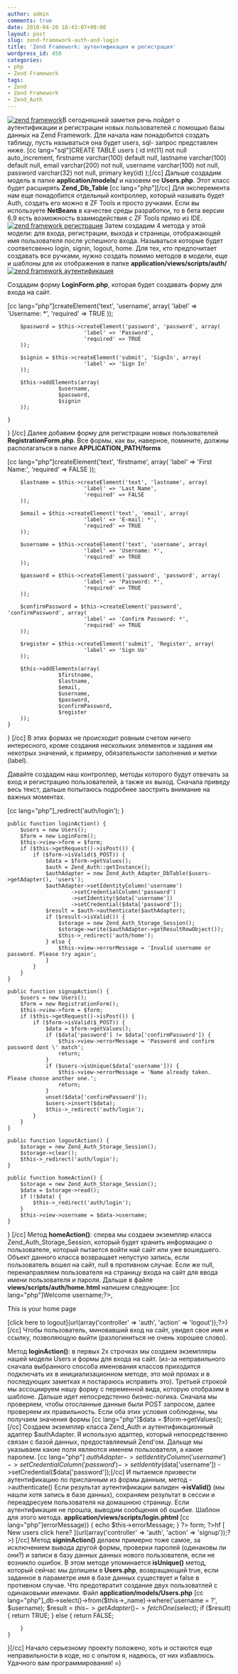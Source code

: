```yaml
---
author: admin
comments: true
date: 2010-04-20 18:43:07+00:00
layout: post
slug: zend-framework-auth-and-login
title: 'Zend Framework: аутентификация и регистрация'
wordpress_id: 458
categories:
- php
- Zend Framework
tags:
- Zend
- Zend Framework
- Zend_Auth
---
```


[![zend framework](http://vredniy.ru/wp-content/uploads/2010/04/Снимок-ilovezf-NetBeans-IDE-Dev-2010021520001-150x150.png)](http://vredniy.ru/wp-content/uploads/2010/04/Снимок-ilovezf-NetBeans-IDE-Dev-2010021520001.png)В сегодняшней заметке речь пойдет о аутентификации и регистрации новых пользователей с помощью базы данных на Zend Framework.<!-- more -->
Для начала нам понадобится создать таблицу, пусть называться она будет users, sql- запрос представлен ниже.
[cc lang="sql"]CREATE TABLE users (
id int(11) not null auto_increment,
firstname varchar(100) default null,
lastname varchar(100) default null,
email varchar(200) not null,
username varchar(100) not null,
password varchar(32) not null,
primary key(id)
);[/cc]
Дальше создадим модель в папке **application/models/** и назовем ее **Users.php**. Этот класс будет расширять **Zend_Db_Table**
[cc lang="php"][/cc]
Для эксперемента нам еще понадобится отдельный контроллер, который называть будет Auth, создать его можно в ZF Tools и просто ручками.
Если вы используете **NetBeans** в качестве среды разработки, то в бета версии 6.9 есть возможность взаимодействия с ZF Tools прямо из IDE.
[![zend framework регистрация](http://vredniy.ru/wp-content/uploads/2010/04/auth1zf-300x223.png)](http://vredniy.ru/wp-content/uploads/2010/04/auth1zf.png)
Затем создадим 4 метода у этой модели: для входа, регистрации, выхода и страницы, отображающей имя пользователя после успешного входа. Называться которые будет соответсвенно login, signin, logout, home.
Для тех, кто предпочитает создавать все ручками, нужно создать помимо методов в модели, еще и шаблоны для их отображения в папке **application/views/scripts/auth/**
[![zend framework аутентификация](http://vredniy.ru/wp-content/uploads/2010/04/auth2zf-300x223.png)](http://vredniy.ru/wp-content/uploads/2010/04/auth2zf.png)

Создадим форму **LoginForm.php**, которая будет создавать форму для входа на сайт.

[cc lang="php"]createElement('text', 'username', array(
                            'label' => 'Username: *',
                            'required' => TRUE
        ));

        $password = $this->createElement('password', 'password', array(
                            'label' => 'Password',
                            'required' => TRUE
        ));

        $signin = $this->createElement('submit', 'SignIn', array(
                            'label' => 'Sign In'
        ));

        $this->addElements(array(
                    $username,
                    $password,
                    $signin
        ));

    }
}
[/cc]
Далее добавим форму для регистрации новых пользователей **RegistrationForm.php**. Все формы, как вы, наверное, помините, должны располагаться в папке **APPLICATION_PATH/forms**

[cc lang="php"]createElement('text', 'firstname', array(
                            'label' => 'First Name:',
                            'required' => FALSE
        ));

        $lastname = $this->createElement('text', 'lastname', array(
                            'label' => 'Last Name',
                            'required' => FALSE
        ));

        $email = $this->createElement('text', 'email', array(
                            'label' => 'E-mail: *',
                            'required' => TRUE
        ));

        $username = $this->createElement('text', 'username', array(
                            'label' => 'Username: *',
                            'required' => TRUE
        ));

        $password = $this->createElement('password', 'password', array(
                            'label' => 'Password: *',
                            'required' => TRUE
        ));

        $confirmPassword = $this->createElement('password', 'confirmPassword', array(
                            'label' => 'Confirm Password: *',
                            'required' => TRUE
        ));

        $register = $this->createElement('submit', 'Register', array(
                            'label' => 'Sign Uo'
        ));

        $this->addElements(array(
                    $firstname,
                    $lastname,
                    $email,
                    $username,
                    $password,
                    $confirmPassword,
                    $register
        ));
    }
}
[/cc]
В этих формах не происходит ровным счетом ничего интересного, кроме создания нескольких элементов и задания им некотрых значений, к примеру, обязательности заполнения и метки (label).

Давайте создадим наш контроллер, методы которого будут отвечать за вход и регистрацию пользователей, а также их выход. Сначала приведу весь текст, дальше попытаюсь подробнее заострить внимание на важных моментах.

[cc lang="php"]_redirect('auth/login');
    }
    
    public function loginAction() {
        $users = new Users();
        $form = new LoginForm();
        $this->view->form = $form;
        if ($this->getRequest()->isPost()) {
            if ($form->isValid($_POST)) {
                $data = $form->getValues();
                $auth = Zend_Auth::getInstance();
                $authAdapter = new Zend_Auth_Adapter_DbTable($users->getAdapter(), 'users');
                $authAdapter->setIdentityColumn('username')
                        ->setCredentialColumn('password')
                        ->setIdentity($data['username'])
                        ->setCredential($data['password']);
                $result = $auth->authenticate($authAdapter);
                if ($result->isValid()) {
                    $storage = new Zend_Auth_Storage_Session();
                    $storage->write($authAdapter->getResultRowObject());
                    $this->_redirect('auth/home');
                } else {
                    $this->view->errorMessage = 'Invalid username or password. Please try again';
                }
            }
        }
    }
    
    public function signupAction() {
        $users = new Users();
        $form = new RegistrationForm();
        $this->view->form = $form;
        if ($this->getRequest()->isPost()) {
            if ($form->isValid($_POST)) {
                $data = $form->getValues();
                if ($data['password'] != $data['confirmPassword']) {
                    $this->view->errorMessage = 'Password and confirm password dont \' match';
                    return;
                }
                if ($users->isUnique($data['username'])) {
                    $this->view->errorMessage = 'Name already taken. Please choose another one.';
                    return;
                }
                unset($data['confirmPassword']);
                $users->insert($data);
                $this->_redirect('auth/login');
            }
        }
    }
    
    public function logoutAction() {
        $storage = new Zend_Auth_Storage_Session();
        $storage->clear();
        $this->_redirect('auth/login');
    }
    
    public function homeAction() {
        $storage = new Zend_Auth_Storage_Session();
        $data = $storage->read();
        if (!$data) {
            $this->_redirect('auth/login');
        }
        $this->view->username = $data->username;
    }
}
[/cc]
Метод **homeAction()**: cперва мы создаем экземпляр класса Zend_Auth_Storage_Session, который будет хранить информацию о пользователе, который пытается войти най сайт или уже вошедшего. Объект данного класса возвращает непустую запись, если пользователь вошел на сайт, null в противном случае. Если же null, перенаправляем пользователя на страницу входа на сайт для ввода имени пользователя и пароля. Дальше в файле **views/scripts/auth/home.html** напишем следующее:
[cc lang="php"]Welcome username;?>,   

This is your home page  

[click here to logout](<?php echo $this->url(array('controller' => 'auth', 'action' => 'logout'));?>)[/cc]
Чтобы пользователь, миновавший вход на сайт, увидел свое имя и ссылку, позволяющую выйти (разлогиниться не очень хорошее слово).

Метод **loginAction()**: в первых 2х строчках мы создаем экземпляры нашей модели Users и формы для входа на сайт. (из-за неправильного сначала выбранного способа именования классов приходится подключать их в инициализационном методе, это мой промах и в последующих заметках я постараюсь исправить это). Третьей строкой мы ассоциируем нашу форму с переменной вида, которую отобразим в шаблоне.
Дальше идет непосредстенно бизнес-логика. Сначала мы проверяем, чтобы отосланные данные были POST запросом, далее проверяем их правильность. Если оба этих условия соблюдены, мы получаем значения формы [cc lang="php"]$data = $form->getValues();[/cc]
Создаем экземпляр класса Zend_Auth и аутентификационный адаптер $authAdapter.
Я использую адаптер, который непосредственно связан с базой данных, предоставляемый Zend'ом. Дальще мы указываем какие поля являются именем пользователя, а какие паролем.
[cc lang="php"]                $authAdapter->setIdentityColumn('username')
                        ->setCredentialColumn('password')
                        ->setIdentity($data['username'])
                        ->setCredential($data['password']);[/cc]
И пытаемся призвести аутентификацию по присланным из формы данным, метод ->authenticate()
Если результат аутентификации валиден **->isValid()** (мы нашли хотя запись в базе данных), сохраняем результат в сессии и переадресуем пользователя на домашнюю страницу. Если аутентификация не прошла, выводим сообщения об ошибке.
Шаблон для этого метода. **application/views/scripts/login.phtml**
[cc lang="php"]errorMessage)) {
    echo $this->errorMessage;
}
?>
form; ?>hf
[
    New users click here?
](<?php echo $this->url(array('controller' => 'auth', 'action' => 'signup'));?>)
[/cc]
Метод **signinAction()** делаем примерно тоже самое, за исключением вывода другой формы, проверки паролей (одинаковы ли они?) и записи в базу данных данных нового пользователя, если не возникло ошибок. В этом методе упоминается **isUnique()** метод, который сейчас мы допишем в **Users.php**, возвращающий true, если заданное в параметре имя в базе данных существует и false в противном случае. Что предотвратит создание двух пользоватлей с одинаковыми именами. Файл **application/models/Users.php**
[cc lang="php"]_db->select()->from($this->_name)->where('username = ?', $username);
        $result = $this->getAdapter()->fetchOne($select);
        if ($result) {
            return TRUE;
        } else {
            return FALSE;

        }
    }
}[/cc]
Начало серьезному проекту положено, хоть и остаются еще неправильности в коде, но с опытом я, надеюсь, от них избавлюсь. Удачного вам программирования! =)

